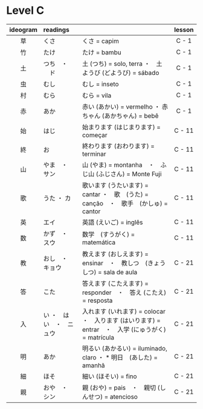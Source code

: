 # Level C

| ideogram | readings |  | lesson |
|:---:|:---|:---|:---:|
| 草 | くさ | くさ = capim | C - 1 |
| 竹 | たけ | たけ = bambu | C - 1 |
| 土 | つち　・ 　ド | 土 (つち) = solo, terra ・　土ようび (どようび) = sábado | C - 1 |
| 虫 | むし | むし = inseto | C - 1 |
| 村 | むら | むら = vila | C -  1 |
| 赤 | あか | 赤い (あかい) = vermelho ・ 赤ちゃん (あかちゃん) = bebê | C - 1 |
| 始 | はじ | 始まります (はじまります) = começar | C - 11 |
| 終 | お | 終わります (おわります) = terminar | C - 11 |
| 山 | やま　・　サン | 山 (やま) = montanha　・　ふじ山 (ふじさん) = Monte Fuji | C -  11 |
| 歌 | うた ・ カ | 歌います (うたいます) = cantar ・　歌　(うた) = canção　・　歌手　(かしゅ) = cantor | C - 11 |
| 英 | エイ | 英語 (えいご) = inglês | C - 11 |
| 数 | かず　・　スウ | 数学　(すうがく) = matemática | C - 11 |
| 教 | おし　・　キョウ | 教えます (おしえます) = ensinar　・　教しつ　(きょうしつ) = sala de aula | C - 21 |
| 答 | こた | 答えます (こたえます) = responder　・　答え (こたえ) = resposta | C - 21 |
| 入 | い ・　はい　・　ニュウ | 入れます (いれます) = colocar ・　入ります (はいります) = entrar　・　入学 (にゅうがく) = matrícula | C - 21 |
| 明 | あか | 明るい (あかるい) = iluminado, claro ・ * 明日　(あした) = amanhã | C - 21 |
| 細 | ほそ | 細い (ほそい) = fino | C - 21 |
| 親 | おや　・　シン | 親 (おや) = pais　・　親切 (しんせつ) = atencioso | C - 21 |